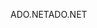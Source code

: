 <span data-ttu-id="e7f8a-101">ADO.NET</span><span class="sxs-lookup"><span data-stu-id="e7f8a-101">ADO.NET</span></span>